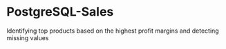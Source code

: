 # PostgreSQL-Sales
Identifying top products based on the highest profit margins and detecting missing values
